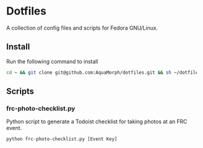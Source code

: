 # Dotfiles

A collection of config files and scripts for Fedora GNU/Linux.

## Install

Run the following command to install

```sh
cd ~ && git clone git@github.com:AquaMorph/dotfiles.git && sh ~/dotfiles/install.sh
```

## Scripts

### frc-photo-checklist.py

Python script to generate a Todoist checklist for taking photos at an FRC event.

```sh
python frc-photo-checklist.py [Event Key]
```
